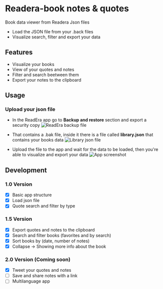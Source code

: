 # Readera-book notes & quotes
Book data viewer from Readera Json files
- Load the JSON file from your .back files 
- Visualize search, filter and export your data

## Features
- Visualize your books 
- View of your quotes and notes
- Filter and search beetween them
- Export your notes to the clipboard

## Usage
### Upload your json file
- In the ReadEra app go to **Backup and restore** section and export a security copy 
![ReadEra backup file](https://github.com/kchambit/readera-cites/blob/main/docs/img/bak%20file.jpg)

- That contains a .bak file, inside it there is a file called **library.json** that contains your books data
![Library json file](https://github.com/kchambit/readera-cites/blob/main/docs/img/json%20file.png)

- Upload the file to the app and wait for the data to be loaded, then you're able to visualize and export your data
![App screenshot](https://github.com/kchambit/readera-cites/blob/main/docs/img/demo.gif)

## Development
### 1.0 Version
- [x] Basic app structure
- [x] Load json file
- [x] Quote search and filter by type

### 1.5 Version
- [x] Export quotes and notes to the clipboard
- [x] Search and filter books (favorites and by search)
- [x] Sort books by (date, number of notes)
- [x] Collapse -> Showing more info about the book

### 2.0 Version (Coming soon) 
- [x] Tweet your quotes and notes
- [ ] Save and share notes with a link
- [ ] Multilanguage app
